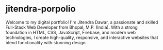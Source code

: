 # jitendra-porpolio
Welcome to my digital portfolio! I'm Jitendra Dawar, a passionate and skilled Full-Stack Web Developer from Bhopal, M.P. (India). With a strong foundation in HTML, CSS, JavaScript, Firebase, and modern web technologies, I create high-quality, responsive, and interactive websites that blend functionality with stunning design.
